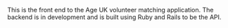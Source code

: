 This is the front end to the Age UK volunteer matching application. The backend is in development and is built using Ruby and Rails to be the API.

